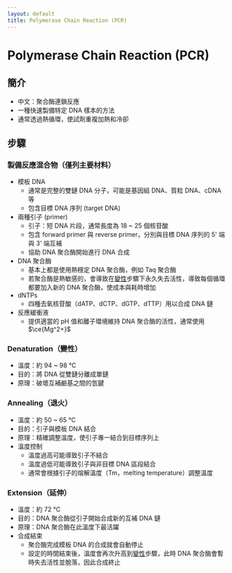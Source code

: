 ```yaml
---
layout: default
title: Polymerase Chain Reaction (PCR)
---
```


# Polymerase Chain Reaction (PCR)

## 簡介

- 中文：聚合酶連鎖反應
- 一種快速製備特定 DNA 樣本的方法
- 通常透過熱循環，使試劑重複加熱和冷卻

## 步驟

### 製備反應混合物（僅列主要材料）

- 模板 DNA
    - 通常是完整的雙鏈 DNA 分子，可能是基因組 DNA、質粒 DNA、cDNA 等
    - 包含目標 DNA 序列 (target DNA)
- 兩種引子 (primer)
    - 引子：短 DNA 片段，通常長度為 18 ~ 25 個核苷酸
    - 包含 forward primer 與 reverse primer，分別與目標 DNA 序列的 5' 端與 3' 端互補
    - 協助 DNA 聚合酶開始進行 DNA 合成
- DNA 聚合酶
    - 基本上都是使用熱穩定 DNA 聚合酶，例如 Taq 聚合酶
    - 若聚合酶是熱敏感的，會導致在[變性](#denaturation)步驟下永久失去活性，導致每個循環都要加入新的 DNA 聚合酶，使成本與耗時增加
- dNTPs
    - 四種去氧核苷酸（dATP、dCTP、dGTP、dTTP）用以合成 DNA 鏈
- 反應緩衝液
    - 提供適當的 pH 值和離子環境維持 DNA 聚合酶的活性，通常使用 $\ce{Mg^2+}$

### <span id="denaturation">Denaturation（變性）</span>

- 溫度：約 94 ~ 98 °C
- 目的：將 DNA 從雙鏈分離成單鏈
- 原理：破壞互補鹼基之間的氫鍵

### Annealing（退火）

- 溫度：約 50 ~ 65 °C
- 目的：引子與模板 DNA 結合
- 原理：精確調整溫度，使引子專一結合到目標序列上
- 溫度控制
    - 溫度過高可能導致引子不結合
    - 溫度過低可能導致引子與非目標 DNA 區段結合
    - 通常會根據引子的熔解溫度（Tm，melting temperature）調整溫度

### Extension（延伸）

- 溫度：約 72 °C
- 目的：DNA 聚合酶從引子開始合成新的互補 DNA 鏈
- 原理：DNA 聚合酶在此溫度下最活躍
- 合成結束
    - 聚合酶完成模板 DNA 的合成就會自動停止
    - 設定的時間結束後，溫度會再次升高到[變性](#denaturation)步驟，此時 DNA 聚合酶會暫時失去活性並脫落，因此合成終止
